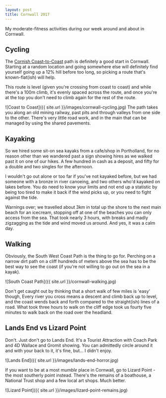```yaml
---
layout: post
title: Cornwall 2017
---
```


My moderate-fitness activities during our week around and about in Cornwall.

Cycling
-------

The [Cornish Coast-to-Coast](https://cycle.travel/route/cornish_coast_to_coast) path is definitely a good start in Cornwall. Starting at a random location and going somewhere else will definitely find yourself going up a 12% hill before too long, so picking a route that's known-flat(ish) will help.


This route is level (given you're crossing from coast to coast) and while there's a 100m climb, it's evenly spaced across the route, and once you're at the top you don't need to climb again for the rest of the route.

![Coast to Coast]({{ site.url }}/images/cornwall-cycling.jpg)
The path takes you along an old mining railway, past pits and through valleys from one side to the other. There's very little road work, and in the main that can be managed by using the shared pavements.

Kayaking
--------

So we hired some sit-on sea kayaks from a cafe/shop in Portholland, for no reason other than we wandered past a sign showing hires as we walked past it on one of our hikes. A few hundred in cash as a deposit, and fifty for a double and two singles for the afternoon.

I wouldn't go out alone or too far if you've not kayaked before, but we had someone with a bronze in river canoeing, and two others who'd kayaked on lakes before. You do need to know your limits and not end up a statistic by being too tired to make it back if the wind picks up, or you need to fight against the tide.

Warnings over; we travelled about 3km in total up the shore to the next main beach for an icecream, stopping off at one of the beaches you can only access from the sea. That took nearly 3 hours, with breaks and madly zigzagging as the tide and wind moved us around. And yes, it was a calm day.

Walking
-------

Obviously, the South West Coast Path is the thing to go for. Perching on a narrow dirt path on a cliff hundreds of meters above the sea has to be the best way to see the coast (if you're not willing to go out on the sea in a kayak).

![South Coast Path]({{ site.url }}/cornwall-walking.jpg)

Don't get caught out by thinking that a short walk of few miles is 'easy' though, Every river you cross means a descent and climb back up to level, and the coast wends back and forth compared to the straight(ish) lines of a road. What took three hours to walk on the cliff edge took us fourty five minutes to walk back on the road over the headland.

Lands End vs Lizard Point
-------------------------

Don't. Just don't go to Lands End. It's a Tourist Attraction with Coach Park and 4D Wallace and Gromit showing. You can admittedly circle around it and with your back to it, it's fine, but... I didn't enjoy.

![Lands End]({{ site.url }}/images/lands-end-horror.jpg)

If you want to be at a most *mumble* place in Cornwall, go to Lizard Point - the most southerly point instead. There's the remains of a boathouse, a National Trust shop and a few local art shops. Much better.

![Lizard Point]({{ site.url }}/images/lizard-point-remains.jpg)




